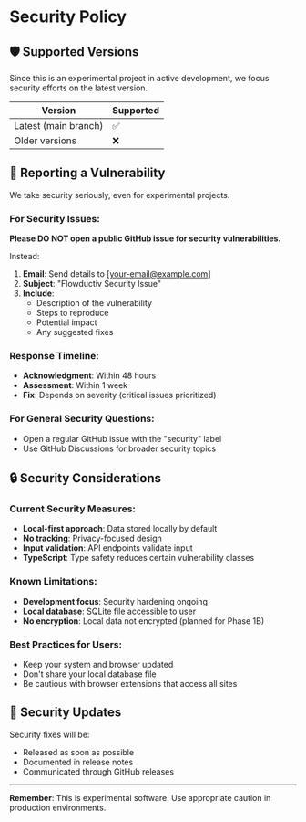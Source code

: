 # Security Policy

## 🛡️ Supported Versions

Since this is an experimental project in active development, we focus security efforts on the latest version.

| Version | Supported          |
| ------- | ------------------ |
| Latest (main branch) | ✅ |
| Older versions | ❌ |

## 🚨 Reporting a Vulnerability

We take security seriously, even for experimental projects.

### For Security Issues:
**Please DO NOT open a public GitHub issue for security vulnerabilities.**

Instead:
1. **Email**: Send details to [your-email@example.com] 
2. **Subject**: "Flowductiv Security Issue"
3. **Include**:
   - Description of the vulnerability
   - Steps to reproduce
   - Potential impact
   - Any suggested fixes

### Response Timeline:
- **Acknowledgment**: Within 48 hours
- **Assessment**: Within 1 week  
- **Fix**: Depends on severity (critical issues prioritized)

### For General Security Questions:
- Open a regular GitHub issue with the "security" label
- Use GitHub Discussions for broader security topics

## 🔒 Security Considerations

### Current Security Measures:
- **Local-first approach**: Data stored locally by default
- **No tracking**: Privacy-focused design
- **Input validation**: API endpoints validate input
- **TypeScript**: Type safety reduces certain vulnerability classes

### Known Limitations:
- **Development focus**: Security hardening ongoing
- **Local database**: SQLite file accessible to user
- **No encryption**: Local data not encrypted (planned for Phase 1B)

### Best Practices for Users:
- Keep your system and browser updated
- Don't share your local database file
- Be cautious with browser extensions that access all sites

## 🔄 Security Updates

Security fixes will be:
- Released as soon as possible
- Documented in release notes
- Communicated through GitHub releases

---

**Remember**: This is experimental software. Use appropriate caution in production environments.